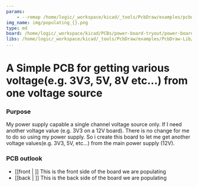 ```yaml
---
params:
    - --remap /home/logic/_workspace/kicad/_tools/PcbDraw/examples/pcbdraw/remap.json
img_name: img/populating_{}.png
type: md
board: /home/logic/_workspace/kicad/PCBs/power-board-tryout/power-board-tryout.kicad_pcb
libs: /home/logic/_workspace/kicad/_tools/PcbDraw/examples/PcbDraw-Lib/KiCAD-base
...
```


# A Simple PCB for getting various voltage(e.g. 3V3, 5V, 8V etc...) from one voltage source

### Purpose

My power supply capable a single channel voltage source only. If I need another voltage value (e.g. 3V3 on a 12V board). There is no change for me to do so using my power supply. So i create this board to let me get another voltage values(e.g. 3V3, 5V, etc...) from the main power supply (12V).

### PCB outlook

- [[front | ]] This is the front side of the board we are populating
- [[back | ]] This is the back side of the board we are populating

